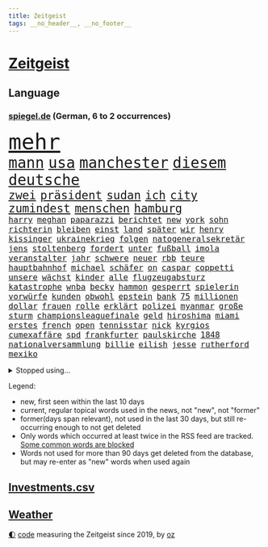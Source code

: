 ```yaml
---
title: Zeitgeist
tags: __no_header__, __no_footer__
---
```


# [Zeitgeist](https://oliz.io/zeitgeist/)

## Language

<h3><a href="https://www.spiegel.de" target="_blank">spiegel.de</a> (German, 6 to 2 occurrences)</h3>
<p style="font-family:monospace">
<span style="font-size:32pt"><a href="news_links.html#mehr" class="current">mehr</a></span>
<br>
<span style="font-size:22pt"><a href="news_links.html#mann" class="current">mann</a></span>
<span style="font-size:22pt"><a href="news_links.html#usa" class="current">usa</a></span>
<span style="font-size:22pt"><a href="news_links.html#manchester" class="current">manchester</a></span>
<span style="font-size:22pt"><a href="news_links.html#diesem" class="current">diesem</a></span>
<span style="font-size:22pt"><a href="news_links.html#deutsche" class="current">deutsche</a></span>
<br>
<span style="font-size:17pt"><a href="news_links.html#zwei" class="current">zwei</a></span>
<span style="font-size:17pt"><a href="news_links.html#präsident" class="current">präsident</a></span>
<span style="font-size:17pt"><a href="news_links.html#sudan" class="current">sudan</a></span>
<span style="font-size:17pt"><a href="news_links.html#ich" class="current">ich</a></span>
<span style="font-size:17pt"><a href="news_links.html#city" class="current">city</a></span>
<span style="font-size:17pt"><a href="news_links.html#zumindest" class="current">zumindest</a></span>
<span style="font-size:17pt"><a href="news_links.html#menschen" class="current">menschen</a></span>
<span style="font-size:17pt"><a href="news_links.html#hamburg" class="current">hamburg</a></span>
<br>
<span style="font-size:12pt"><a href="news_links.html#harry" class="current">harry</a></span>
<span style="font-size:12pt"><a href="news_links.html#meghan" class="current">meghan</a></span>
<span style="font-size:12pt"><a href="news_links.html#paparazzi" class="current">paparazzi</a></span>
<span style="font-size:12pt"><a href="news_links.html#berichtet" class="current">berichtet</a></span>
<span style="font-size:12pt"><a href="news_links.html#new" class="current">new</a></span>
<span style="font-size:12pt"><a href="news_links.html#york" class="current">york</a></span>
<span style="font-size:12pt"><a href="news_links.html#sohn" class="current">sohn</a></span>
<span style="font-size:12pt"><a href="news_links.html#richterin" class="current">richterin</a></span>
<span style="font-size:12pt"><a href="news_links.html#bleiben" class="current">bleiben</a></span>
<span style="font-size:12pt"><a href="news_links.html#einst" class="current">einst</a></span>
<span style="font-size:12pt"><a href="news_links.html#land" class="current">land</a></span>
<span style="font-size:12pt"><a href="news_links.html#später" class="current">später</a></span>
<span style="font-size:12pt"><a href="news_links.html#wir" class="current">wir</a></span>
<span style="font-size:12pt"><a href="news_links.html#henry" class="new">henry</a></span>
<span style="font-size:12pt"><a href="news_links.html#kissinger" class="new">kissinger</a></span>
<span style="font-size:12pt"><a href="news_links.html#ukrainekrieg" class="current">ukrainekrieg</a></span>
<span style="font-size:12pt"><a href="news_links.html#folgen" class="current">folgen</a></span>
<span style="font-size:12pt"><a href="news_links.html#natogeneralsekretär" class="current">natogeneralsekretär</a></span>
<span style="font-size:12pt"><a href="news_links.html#jens" class="current">jens</a></span>
<span style="font-size:12pt"><a href="news_links.html#stoltenberg" class="current">stoltenberg</a></span>
<span style="font-size:12pt"><a href="news_links.html#fordert" class="current">fordert</a></span>
<span style="font-size:12pt"><a href="news_links.html#unter" class="current">unter</a></span>
<span style="font-size:12pt"><a href="news_links.html#fußball" class="current">fußball</a></span>
<span style="font-size:12pt"><a href="news_links.html#imola" class="new">imola</a></span>
<span style="font-size:12pt"><a href="news_links.html#veranstalter" class="current">veranstalter</a></span>
<span style="font-size:12pt"><a href="news_links.html#jahr" class="current">jahr</a></span>
<span style="font-size:12pt"><a href="news_links.html#schwere" class="current">schwere</a></span>
<span style="font-size:12pt"><a href="news_links.html#neuer" class="current">neuer</a></span>
<span style="font-size:12pt"><a href="news_links.html#rbb" class="current">rbb</a></span>
<span style="font-size:12pt"><a href="news_links.html#teure" class="current">teure</a></span>
<span style="font-size:12pt"><a href="news_links.html#hauptbahnhof" class="current">hauptbahnhof</a></span>
<span style="font-size:12pt"><a href="news_links.html#michael" class="current">michael</a></span>
<span style="font-size:12pt"><a href="news_links.html#schäfer" class="current">schäfer</a></span>
<span style="font-size:12pt"><a href="news_links.html#on" class="current">on</a></span>
<span style="font-size:12pt"><a href="news_links.html#caspar" class="current">caspar</a></span>
<span style="font-size:12pt"><a href="news_links.html#coppetti" class="new">coppetti</a></span>
<span style="font-size:12pt"><a href="news_links.html#unsere" class="current">unsere</a></span>
<span style="font-size:12pt"><a href="news_links.html#wächst" class="current">wächst</a></span>
<span style="font-size:12pt"><a href="news_links.html#kinder" class="current">kinder</a></span>
<span style="font-size:12pt"><a href="news_links.html#alle" class="current">alle</a></span>
<span style="font-size:12pt"><a href="news_links.html#flugzeugabsturz" class="new">flugzeugabsturz</a></span>
<span style="font-size:12pt"><a href="news_links.html#katastrophe" class="current">katastrophe</a></span>
<span style="font-size:12pt"><a href="news_links.html#wnba" class="new">wnba</a></span>
<span style="font-size:12pt"><a href="news_links.html#becky" class="new">becky</a></span>
<span style="font-size:12pt"><a href="news_links.html#hammon" class="new">hammon</a></span>
<span style="font-size:12pt"><a href="news_links.html#gesperrt" class="current">gesperrt</a></span>
<span style="font-size:12pt"><a href="news_links.html#spielerin" class="new">spielerin</a></span>
<span style="font-size:12pt"><a href="news_links.html#vorwürfe" class="current">vorwürfe</a></span>
<span style="font-size:12pt"><a href="news_links.html#kunden" class="current">kunden</a></span>
<span style="font-size:12pt"><a href="news_links.html#obwohl" class="current">obwohl</a></span>
<span style="font-size:12pt"><a href="news_links.html#epstein" class="new">epstein</a></span>
<span style="font-size:12pt"><a href="news_links.html#bank" class="current">bank</a></span>
<span style="font-size:12pt"><a href="news_links.html#75" class="current">75</a></span>
<span style="font-size:12pt"><a href="news_links.html#millionen" class="current">millionen</a></span>
<span style="font-size:12pt"><a href="news_links.html#dollar" class="current">dollar</a></span>
<span style="font-size:12pt"><a href="news_links.html#frauen" class="current">frauen</a></span>
<span style="font-size:12pt"><a href="news_links.html#rolle" class="current">rolle</a></span>
<span style="font-size:12pt"><a href="news_links.html#erklärt" class="current">erklärt</a></span>
<span style="font-size:12pt"><a href="news_links.html#polizei" class="current">polizei</a></span>
<span style="font-size:12pt"><a href="news_links.html#myanmar" class="current">myanmar</a></span>
<span style="font-size:12pt"><a href="news_links.html#große" class="current">große</a></span>
<span style="font-size:12pt"><a href="news_links.html#sturm" class="current">sturm</a></span>
<span style="font-size:12pt"><a href="news_links.html#championsleaguefinale" class="current">championsleaguefinale</a></span>
<span style="font-size:12pt"><a href="news_links.html#geld" class="current">geld</a></span>
<span style="font-size:12pt"><a href="news_links.html#hiroshima" class="new">hiroshima</a></span>
<span style="font-size:12pt"><a href="news_links.html#miami" class="current">miami</a></span>
<span style="font-size:12pt"><a href="news_links.html#erstes" class="current">erstes</a></span>
<span style="font-size:12pt"><a href="news_links.html#french" class="new">french</a></span>
<span style="font-size:12pt"><a href="news_links.html#open" class="new">open</a></span>
<span style="font-size:12pt"><a href="news_links.html#tennisstar" class="current">tennisstar</a></span>
<span style="font-size:12pt"><a href="news_links.html#nick" class="current">nick</a></span>
<span style="font-size:12pt"><a href="news_links.html#kyrgios" class="current">kyrgios</a></span>
<span style="font-size:12pt"><a href="news_links.html#cumexaffäre" class="current">cumexaffäre</a></span>
<span style="font-size:12pt"><a href="news_links.html#spd" class="current">spd</a></span>
<span style="font-size:12pt"><a href="news_links.html#frankfurter" class="current">frankfurter</a></span>
<span style="font-size:12pt"><a href="news_links.html#paulskirche" class="new">paulskirche</a></span>
<span style="font-size:12pt"><a href="news_links.html#1848" class="new">1848</a></span>
<span style="font-size:12pt"><a href="news_links.html#nationalversammlung" class="new">nationalversammlung</a></span>
<span style="font-size:12pt"><a href="news_links.html#billie" class="current">billie</a></span>
<span style="font-size:12pt"><a href="news_links.html#eilish" class="current">eilish</a></span>
<span style="font-size:12pt"><a href="news_links.html#jesse" class="current">jesse</a></span>
<span style="font-size:12pt"><a href="news_links.html#rutherford" class="new">rutherford</a></span>
<span style="font-size:12pt"><a href="news_links.html#mexiko" class="current">mexiko</a></span>
</p>
<details>
<summary>Stopped using...</summary>
<p class="former" style="font-size:12pt">
coronakrise(938) kennen(938) pause(938) richten(938) bayerische(937) normal(937) version(937) 22(936) aktien(936) behandlung(936) höher(936) lebensmittel(936) protestiert(936) berühmt(935) blickt(935) cristiano(935) griechenland(935) ronaldo(935) sicherheitskräfte(935) vergewaltigt(935) alexej(934) aufmerksamkeit(934) brexit(934) demonstranten(934) depressionen(934) krank(934) nawalny(934) schildert(934) schlimmsten(934) appelliert(933) identifiziert(933) asche(932) einzelhandel(932) erinnerungen(932) erteilt(932) geboten(932) israelischen(932) mancherorts(932) sah(932) trauer(932) verteilt(932) entschädigung(931) erlassen(931) her(931) herbert(931) positive(931) reißt(931) verdachts(931) west(931) wofür(931) wählen(931) 42(930) abgeordneten(930) gezogen(930) guter(930) november(930) rand(930) registriert(930) bernd(929) dreht(929) entscheidend(929) golf(929) rassistische(929) rückschlag(929) schadet(929) verfügung(929) warentest(929) öfter(929) freien(928) mannes(928) meint(928) usamerikaner(928) endgültig(927) metern(927) normalität(927) falls(926) fielen(926) paul(926) plädiert(926) smith(926) fließt(925) künftige(925) passen(925) schwanger(925) zoo(925) öffentlichkeit(925) übt(925) senkt(924) athleten(923) bilden(923) streng(923) anschläge(922) erneuten(922) kölner(922) manuel(922) netzwerk(922) verbände(922) 96(921) atem(920) wälder(920) zuversichtlich(920) geflogen(919) distanz(918) kindes(917) touristen(916) gesehen(915) kinos(915) politikerin(914) trug(914) entwickeln(913) offenbart(913) polnische(913) spektakuläre(913) spitzenreiter(913) engpässe(912) begriff(911) münster(911) orten(910) herz(909) pkw(908) ringen(908) unterschrieben(908) informiert(905) beweise(904) einbruch(903) atomkraft(902) enorme(901) rutschte(901) schock(900) einblick(898) stört(898) gewarnt(897) sarah(896) erhöhung(894) bewegt(893) geborgen(893) kindheit(893) afrikas(890) smartphones(890) ursprünglich(889) kontert(887) gebieten(882) ausgetragen(879) missbrauchs(878) langem(875) rolf(872) vereins(867) leiter(851) heidelberg(845) lieferketten(836) diagnose(823) fotografiert(817) sahra(791) happy(768) finanziert(738) argument(688) fehlte(680) kleidung(678) inflationsrate(670) kroatien(669) rechtens(653) karrierecoach(644) inszenieren(642) fossilen(637) schwarz(626) entlastung(625) nicole(624) erkrankte(623) unterdrückung(623) kameras(622) drehte(605) papiere(603) zeitungsbericht(603) milch(590) integration(587) medwedew(579) bedrängnis(577) millionenhöhe(575) radikalen(574) spezielle(563) wichtiges(562) 41(552) parlamentarier(550) summen(533) stadtteil(532) schusswaffen(530) militärischen(528) taucht(518) lebenslang(515) energiekonzern(514) martina(514) invasion(513) eukommissionschefin(502) windräder(501) aufgestellt(491) leitete(491) erschwert(485) genehmigt(483) influencerin(480) wolf(477) verkündete(476) ring(475) einstellung(472) unternehmens(466) spielern(463) teppich(462) handwerk(461) spaltung(457) verweist(457) 49(450) brüder(439) usbundesstaaten(439) bejubelt(435) stammen(433) benötigt(430) spiegeltitelstory(427) torwart(427) bevorstehende(419) bezahlung(418) ausstattung(413) unsicher(413) bomben(411) stromversorgung(409) bargeld(408) flüchten(402) links(401) zugriff(401) raser(400) gemeint(399) ansturm(395) günstige(394) hochrangige(394) hahn(391) dicke(389) auslöser(386) humor(386) 48(381) schönen(379) gearbeitet(378) ausfall(377) reguläre(377) vorgeschichte(376) weichen(376) abgetrieben(375) anschuldigungen(375) vorfalls(374) haare(371) diplomat(370) indische(368) umstände(365) mars(363) konsequenz(362) fahrräder(361) abgeschaltet(360) aufeinander(358) dahin(358) falscher(357) kippt(351) momentan(348) gelobt(347) steuerhinterziehung(347) weltverband(346) begnadigung(344) ancelotti(343) viral(343) unterlagen(341) andy(338) reporterin(335) anzeige(334) außergewöhnlichen(333) laufender(333) kandidat(329) verbrennungsmotor(329) sprung(328) youtube(324) betreuung(322) übung(322) geschrumpft(319) patricia(316) vermissten(315) baum(314) rudert(314) reinhold(308) bundeskartellamt(305) ursprung(305) bekämpft(304) braun(301) riesig(301) verkehrsministerium(301) wirksamkeit(300) atomkraftwerke(299) l(298) umkämpfte(297) bleibe(295) lieferengpässe(293) batterien(292) mächtigste(292) medizinische(289) zuhause(289) verträge(286) angehoben(284) lebensgefährte(284) expertinnen(279) gegriffen(279) gewisse(279) denys(278) negative(278) zivile(274) schlimmeres(273) glänzen(272) korrekt(270) stichelt(269) schlesinger(268) brandt(267) nation(266) garcia(265) komplikationen(262) ganzes(261) terminal(259) sicherer(256) meiler(251) aufgewachsen(247) nackt(244) skizziert(243) eingreifen(242) club(241) ermordete(239) einsteigen(237) umweg(236) radfahrerin(235) echt(233) senders(233) wüste(233) atomausstieg(230) belgischen(229) luftangriff(227) vegane(226) schafften(224) bewusstlos(223) ehrung(222) fa(222) eingeschaltet(219) grippe(219) verwandelt(216) sohnes(215) public(214) einflussreichsten(213) grenzgebiet(213) euparlaments(212) nebel(210) sonde(208) fabrik(206) geheimdokumente(205) militärexperten(204) versehen(204) freiem(202) future(201) ignoriert(201) knappe(201) schiffsverkehr(201) staatsanwalt(201) ausgegeben(200) pentagon(200) verachtung(200) deuten(199) heizt(199) jauch(199) festgehalten(197) pakete(197) kopftuch(196) besitz(194) leukämie(194) klimaminister(192) schauplatz(191) lawine(189) mützenich(189) rentenalter(189) bekenntnis(187) göttingen(187) laster(187) abgefeuert(184) genuss(183) komponiert(183) verbrecher(183) beratung(182) erziehung(182) laptops(182) beerdigt(181) dubai(181) tiefpunkt(181) ausverkauft(179) überzeugte(179) alpin(178) geschaffen(178) schwierigsten(178) ski(178) weltall(178) forciert(176) galeria(176) karstadt(176) kaufhof(176) korruptionsskandal(176) nüchtern(176) skisport(174) podium(173) rudi(173) nächtlichen(171) schmeißt(171) eigenverantwortung(170) umso(169) bamberg(168) revolutioniert(168) todeszahlen(168) ulm(168) düpiert(167) miles(167) zubereitet(167) fing(166) plastik(166) verborgen(166) trotzen(165) drosseln(164) enttarnt(164) unesco(164) zerschlagen(164) besuchs(161) rennens(161) spdfraktionschef(160) geheim(159) langfristige(156) standorten(156) unterschriften(156) autokonzern(155) bengvir(154) gitarrist(154) taschenlampe(154) topform(154) situationen(153) exemplare(152) süß(152) usmilitärs(151) drahtzieher(150) tvmoderatorin(150) vorverkauf(150) forschenden(149) geschwiegen(149) rätselhaften(149) verlorenen(147) raketentest(146) fenster(145) ushersteller(145) verzeihen(145) bernhard(144) colorado(143) holmes(143) journalistinnen(143) schwimmbädern(143) unfalls(143) erstickt(142) frischer(142) gewässern(142) hauptstadtflughafen(141) satt(141) umstürzende(141) ussanktionen(141) 64(140) schärfer(140) stufen(140) madonna(139) reformieren(139) forderten(138) bewaffneten(137) emails(137) geschosse(137) opferzahl(137) klimabericht(136) steigerung(136) ansatz(135) beheben(135) erheblichen(135) flüchtete(135) kanäle(135) marcel(135) son(135) ständigen(135) jüdisches(134) streitkräften(134) tatsächlichen(134) abhilfe(133) grand(133) heiraten(133) trauern(133) begleitung(132) gleichaltriger(132) hecking(132) spiegelredakteur(132) ausgerückt(131) biontech(130) israelischer(130) kombination(130) mehrfachen(130) plündern(130) tauchte(130) verschütteten(130) verwendet(130) schlagerstar(128) großzügig(127) kinderzimmer(127) wilde(127) anwendung(126) besonderer(126) eva(126) struktur(126) waffenrecht(126) wiener(126) wirecardprozess(126) freigelassen(125) salvador(125) gläubige(124) ahmad(123) nizza(122) niederbayern(121) schatz(121) zusteller(121) 28jähriger(120) knall(120) zentimeter(120) mächtig(119) niederschlag(119) satellitenbild(119) streifzug(119) community(118) tanzt(118) besserung(117) ersatzfreiheitsstrafen(117) hinrichtungen(117) reederei(117) 57jährige(116) modells(116) sportlern(116) erschienen(115) filmfestival(115) kongo(115) minnesota(115) pokal(115) thailands(115) vertrieben(115) häftlinge(114) abschalten(113) ewig(113) gesundheitliche(113) eindämmen(112) eroberung(112) geschadet(112) unschuld(112) granate(111) todesopfern(111) 280(110) bedrohlicher(110) fassen(110) daumen(109) entfremdung(109) fahrschein(109) geschwister(109) statistik(109) verwandtschaft(109) akute(107) turniere(107) prozesse(106) 250000(105) bänke(105) 23jähriger(104) gordon(104) hilfsorganisation(104) sorgten(104) flaschen(103) usvizepräsidentin(103) mavericks(102) meistern(102) patzt(102) euabgeordneter(101) brust(100) warnmeldung(100) ausfindig(99) nachbarin(98) orbit(98) demos(97) ebikes(97) übungen(97) 230(96) bundespolitik(96) hauptfiguren(96) mikaela(96) missouri(96) polizeiminister(96) shiffrin(96) führungsspieler(95) tennessee(95) inseln(94) irischen(94) rivale(94) verschuldet(94) birkenstock(93) waldbrand(93) bundesligaspiel(92) getragen(92) schicht(92) startups(92) verkehrssicherheit(92) fukushima(91) landwirtschaftsminister(91) wesentlich(91) 47jährige(90) erträglichen(90) gewaltvorwürfe(90) revanchiert(90) zubehör(90) zurückgelassen(90) anderson(89) darstellungen(89) dreizehn(89) finnlands(89) gegenwehr(89) immobilienkrise(89) junges(89) landschaft(89) militärübungen(89) siegessicher(89) augenzeugin(88) fahrlässiger(88) nürnberger(88) pegel(88) peinlichen(88) raketentreffer(88) regierungsvertreter(88) webb(88) weltraumteleskop(88) bienen(87) building(87) dasteht(87) festangestellte(87) flugscham(87) siebenjährige(87) tagesspiegels(87) verspielen(87) vorzubereiten(87) überlisten(87) dicken(86) juice(86) lichtet(86) reemtsma(86) spende(86) diagnosen(85) eagles(85) freiwillige(85) fridays(85) gelockt(85) milizen(85) irrfahrt(84) josip(84) allerlei(83) boten(83) getötete(83) verschleppt(83) ehesten(82) kürze(82) marsalek(82) miliz(82) soße(82) wahlomat(82) abgehalten(81) einstand(81) günstigen(81) messerangriffs(81) nagelsmann(81) 18jährige(80) authentisch(80) baumann(80) deutschösterreichischen(80) kunststoff(80) partnern(80) vernetzt(80) vizepräsidenten(80) zehnten(80) atemwegserkrankungen(79) durchleuchten(79) heldin(79) kolumbianischen(79) paketzusteller(79) reiz(79) schöpfer(79) verwunderung(79) witwe(79) ausreichenden(78) aussetzung(78) ermuntert(78) janine(78) kennzeichnung(78) waffengesetze(78) bemerkt(77) bundesligageschichte(77) kasan(77) protokolle(77) verschwundenen(77) uefa(76) fredrich(75) katapultgründer(75) distanzierung(73) elektrisiert(73) niedlich(73) strahlende(73) messner(72) tsg(72) integriert(71) kampfjetlieferungen(71) konstanz(71) massachusetts(71) bemühen(70) hafencity(70) kyle(70) milliardärs(70) üblicherweise(70) entführte(69) hantieren(69) kaufte(69) verschleppte(69) brigitte(68) delfine(68) mitspieler(68) neugeborene(68) ablaufen(67) dorthin(67) nordirland(67) schnauze(67) timberwolves(67) begründungen(66) forever(66) hurts(66) jalen(66) kürzere(66) loswerden(66) sofern(66) wölfe(66) 130(65) belustigung(65) deckung(65) diäten(65) erklärungsnöte(65) erzwungenen(65) marina(65) proteine(65) robertson(65) unterbinden(65) durchquert(64) galerie(64) ham(64) kursiert(64) markiert(64) schifffahrt(64) warenhauskette(64) abzulegen(63) belästigt(63) berlinern(63) disney+(63) einheimischen(63) fett(63) kommentare(63) lampard(63) fußverletzung(62) heimsieg(62) krachen(62) landtagsabgeordneter(62) posse(62) preisaufschläge(62) sciencefiction(62) syrische(62) 87jährige(61) anhand(61) düsterer(61) hintereinander(61) pizza(61) spiegelranking(61) vage(61) zugeht(61) chat(60) christophe(60) galtier(60) geringere(60) instanz(60) irreführender(60) unterbrechung(60) zugelegt(60) ausflug(59) boxer(59) felder(59) 16000(58) prosiebenshow(58) ratlos(58) verteidigungsministers(58) weitreichenden(58) 135000(57) auszubremsen(57) dänen(57) wissenschaftlerin(57) abzubauen(56) ausschnitte(56) geschwindigkeitskontrollen(56) ilan(56) karneval(56) marihuana(56) reformiert(56) shor(56) unvorstellbar(56) ae(55) bedecken(55) fulda(55) ju(55) karotten(55) kuriosem(55) lsd(55) manhattan(55) recklinghausen(55) south(55) angeschlossen(54) berufe(54) löscharbeiten(54) vorlieben(54) außenpolitiker(53) dayot(53) eindrang(53) militärlager(53) rauchwolke(53) regulären(53) upamecano(53) bayernpleite(52) neulich(52) tony(52) windparks(52) betrügerin(51) eingenommen(51) einmalzahlung(51) fälschungen(51) industrieverband(51) kehren(51) sparflamme(51) verblüffende(51) verkleiden(51) wortgefecht(51) 2001(50) anbau(50) aufstiegsrennen(50) beweismittel(50) fatale(50) glaube(50) offshorewindparks(50) tatverdacht(50) wasserknappheit(50) bevorstehenden(49) hausarrest(49) jon(49) laden(49) nadja(49) rahm(49) tatzeit(49) umgarnt(49) absichtlich(48) hof(48) kreuz(48) mindestlohn(48) sexspielzeug(48) testamentsvollstrecker(48) thiele(48) wahlkampfauftakt(48) arabisch(47) auslassen(47) bildschirm(47) championsleagueduell(47) elfjährige(47) fehlverhaltens(47) geheimnisvolle(47) heuschnupfen(47) mrnaimpfstoffen(47) schaufenster(47) verarbeitete(47) drittstaaten(46) jahrelangen(46) linkenpolitikerin(46) nass(46) natriumionenakkus(46) politikwissenschaftlerin(46) torsten(46) überfallen(46) einstiger(45) friedensaktivisten(45) hollywoodschauspieler(45) hässlichkeit(45) jupiter(45) oscarpreisträger(45) sky(45) südwesten(45) corinna(44) erweitern(44) fsb(44) notlanden(44) oxford(44) raketeneinschlag(44) reformpläne(44) streifenwagen(44) syrischer(44) topspiel(44) traditionsreiche(44) verschleiern(44) entzündet(43) ermordeter(43) kalkül(43) nationalspielerinnen(43) schwangerschaftsabbruch(43) özdemirs(43) alabama(42) aroma(42) fsme(42) gestresst(42) zecken(42) zerlegt(42) übertragene(42) belfast(41) dringen(41) gekonnt(41) kopfschmerzen(41) menschenrechtsorganisation(41) sarkasmus(41) spannen(41) badenbaden(40) inszenierung(40) italienischer(40) jungfernflug(40) kardashian(40) lutsch(40) luxusjachten(40) timemagazin(40) unbedenklich(40) überwunden(40) aktie(39) cannabisfreigabe(39) edin(39) grunderwerbsteuer(39) name(39) bauindustrie(38) denkmal(38) dominierte(38) goldschatz(38) kernenergie(38) mannheim(38) adaption(37) methan(37) polnischer(37) schlechtem(37) bemängelt(36) betrachtet(36) flop(36) französischem(36) hauptrolle(36) kompliment(36) machtdemonstration(36) behinderungen(35) haustiere(35) kleinkind(35) machthabers(35) pedelec(35) solarstrom(35) ätzt(35) dauernden(34) fleischindustrie(34) gummibärchen(34) kleintransporter(34) kreative(34) ligt(34) matthijs(34) moderierte(34) saudi(34) anrückte(33) einkreisung(33) erbarmungslos(33) loyal(33) ostukrainischen(33) schleuse(33) sunaks(33) windkraftanlagen(33) zurückgeholt(33) abiturnoten(32) campus(32) championsleaguespiel(32) christlichen(32) heulen(32) koreanische(32) parlamentswahlen(32) präsidentschafts(32) startupszene(32) 103(31) besou(31) boykott(31) daniil(31) einzuwirken(31) entrümpeln(31) hussain(31) pis(31) schockwellen(31) synonym(31) angeschossen(30) bruders(30) frisierte(30) großmanöver(30) hauptsaison(30) interessenkonflikte(30) strategien(30) unfassbare(30) eingriffs(29) gassen(29) sané(29) unsinn(29) 1961(28) angebracht(28) aschewolke(28) beharrt(28) erfasste(28) erteilen(28) fündig(28) gedulden(28) mig29(28) spuckt(28) taipeh(28) freddy(27) hack(27) kader(27) lebensgefährtin(27) leroy(27) mitnehmen(27) stabilisieren(27) taiwans(27) unkonventionellen(27) boomt(26) kraftwerk(26) strafmündigkeit(26) angelegten(25) arten(25) ausgestoßen(25) entwickelte(25) erschöpft(25) rechnungen(25) rohstoffe(25) verwickelt(25) ausweitet(24) credo(24) christentum(23) gesundheitsdienst(23) jemen(23) stabilität(23) amokschützen(22) einjährige(22) kannibalen(22) krankenversicherung(22) laptop(22) marseille(22) nähern(22) psychiatrische(22) rekrutierung(22) wirtschaftswachstum(22) angeschlagene(21) durchsuchten(21) göppingen(21) hinderte(21) höhenflug(21) macrons(21) pu(21) riesiger(21) ausführung(20) bierdosen(20) britta(20) großkreuz(20) kilometerlange(20) leak(20) personelle(20) reiseziel(20) rollstuhl(20) strafkolonie(20) claus(19) größtenteils(19) patent(19) beleuchten(18) chinapolitik(18) einnahmequellen(18) geleakten(18) kräftige(18) usarmee(18) einfrieren(17) elfjähriger(17) erfolgreicher(17) transfersperre(17) alleinerziehende(16) anklageerhebung(16) bekämpfung(16) famos(16) flatiron(16) gamer(16) inneren(16) rechtsstaat(16) smog(16) vertragsbruch(16) 86jährige(15) butscha(15) grandiose(15) lapsus(15) längste(15) 49eurotickets(14) abouchaker(14) arafat(14) dienstes(14) eigentor(14) einkaufszentren(14) geprägten(14) gewusst(14) masked(14) schusswaffenattacke(14) singer(14) 1974(13) bar(13) blogger(13) gewalttätig(13) iocempfehlung(13) mcconnell(13) mitch(13) predigt(13) weinheim(13) geburtshelfer(12) hausdurchsuchung(12) klempner(12) strafrechts(12) anklageverlesung(11) bangt(11) campingplatz(11) chatnachrichten(11) heilpraktiker(11) kidnapper(11)
</p>
</details>
<p>Legend:
<ul>
<li><span class="new">new</span>, first seen within the last 10 days</li>
<li><span class="current">current</span>, regular topical words used in the news, not "new", not "former"</li>
<li><span class="former">former(days span relevant)</span>, not used in the last 30 days, but still re-occurring enough to not get deleted</li>
<li>Only words which occurred at least twice in the RSS feed are tracked. <a href="language/filters.py">Some common words are blocked</a></li>
<li>Words not used for more than 90 days get deleted from the database, but may re-enter as "new" words when used again</li>
</ul>
</p>

## [Investments](investments.html)[.csv](investments.csv)

## [Weather](weather.html)

<footer>
<a href="javascript:toggleTheme()" class="nav">🌓</a>
<a href="https://github.com/ooz/zeitgeist">code</a> measuring the Zeitgeist since 2019, by <a href="https://oliz.io">oz</a>
</footer>
